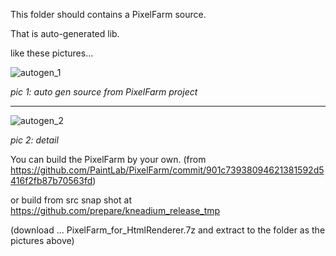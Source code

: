 This folder should contains a PixelFarm source. 

That is auto-generated lib.

like these pictures...

![autogen_1](https://user-images.githubusercontent.com/7447159/33240916-233a956e-d2f1-11e7-9a2a-dbad64485f4a.png)

_pic 1: auto gen source from PixelFarm project_

---

![autogen_2](https://user-images.githubusercontent.com/7447159/33240915-22fc039e-d2f1-11e7-8965-af227c18fed8.png)

_pic 2: detail_


You can build the PixelFarm by your own. (from https://github.com/PaintLab/PixelFarm/commit/901c73938094621381592d5416f2fb87b70563fd)


or build from src snap shot at https://github.com/prepare/kneadium_release_tmp

(download ... PixelFarm_for_HtmlRenderer.7z and extract to the folder as the pictures above)
